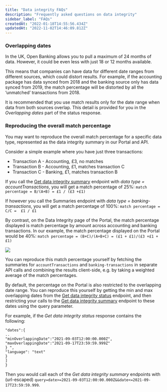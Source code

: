```yaml
---
title: "Data integrity FAQs"
description: "Frequently asked questions on data integrity"
sidebar_label: "FAQs"
createdAt: "2022-01-18T14:55:56.434Z"
updatedAt: "2022-11-02T14:46:09.812Z"
---
```


### Overlapping dates

In the UK, Open Banking allows you to pull a maximum of 24 months of data. However, it could be even less with just 18 or 12 months available.

This means that companies can have data for different date ranges from different sources, which could distort results. For example, if the accounting package has data synced from 2018 and the banking source only has data synced from 2019, the match percentage will be distorted by all the ‘unmatched’ transactions from 2018.

It is recommended that you use match results only for the date range when data from both sources overlap. This detail is provided for you in the _Overlapping dates_ part of the status response.

### Reproducing the overall match percentage

You may want to reproduce the overall match percentage for a specific data type, represented as the data integrity summary in our Portal and API. 

Consider a simple example where you have just three transactions:
  * Transaction A - Accounting, £3, no matches
  * Transaction B - Accounting, £1, matches transaction C
  * Transaction C - Banking, £1, matches transaction B

If you call the [Get data integrity summary](/lending-api#/operations/get-data-integrity-summaries) endpoint with _data type = accountTransactions_, you will get a match percentage of 25%:
`match percentage = B/(A+B) = £1 / (£3 +£1)`

If however you call the Summaries endpoint with _data type = banking-transactions_, you will get a match percentage of 100%:
`match percentage = C/C =  £1 / £1`

By contrast, on the Data Integrity page of the Portal, the match percentage displayed is match percentage by amount across accounting and banking transactions. In our example, the match percentage displayed on the Portal would be 40%:
`match percentage = (B+C)/(A+B+C) = (£1 + £1)/(£3 +£1 + £1)`

<img src="/img/old/cf7bc11-DataIntegrity1.png"/>

You can reproduce this match percentage yourself by fetching the summaries for `accountTransactions` and `banking-transactions` in separate API calls and combining the results client-side, e.g. by taking a weighted average of the match percentages.

By default, the percentage on the Portal is also restricted to the overlapping date range. You can reproduce this yourself by getting the min and max overlapping dates from the [Get data integrity status](/lending-api#/operations/get-data-integrity-status) endpoint, and then restricting your calls to the [Get data integrity summary](/lending-api#/operations/get-data-integrity-summaries) endpoint to these dates using the query parameter.

For example, if the _Get data integrity status_ response contains the following:

````
"dates":{
..
"minOverlappingDate":"2021-09-03T12:00:00.000Z",
"maxOverlappingDate":"2021-09-17T23:59:59.999Z"
} ",
"language": "text"
}
]
}
````

Then you would call each of the _Get data integrity summary_ endpoints with (url-escaped) `query=date>=2021-09-03T12:00:00.000Z&&date<=2021-09-17T23:59:59.999`.
